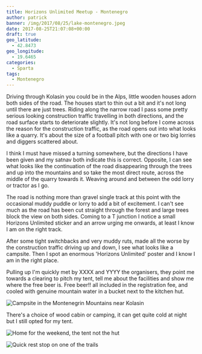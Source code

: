 ```yaml
---
title: Horizons Unlimited Meetup - Montenegro
author: patrick
banner: /img/2017/08/25/lake-montenegro.jpeg
date: 2017-08-25T21:07:08+00:00
draft: true
geo_latitude:
  - 42.8473
geo_longitude:
  - 19.6465
categories:
  - Sparta
tags:
  - Montenegro
---
```


Driving through Kolasin you could be in the Alps, little wooden houses adorn both sides of the road. The houses start to thin out a bit and it's not long until there are just trees. Riding along the narrow road I pass some pretty serious looking construction traffic travelling in both directions, and the road surface starts to deteriorate slightly. It's not long before I come across the reason for the construction traffic, as the road opens out into what looks like a quarry. It's about the size of a football pitch with one or two big lorries and diggers scattered about. 

<!--more-->

I think I must have missed a turning somewhere, but the directions I have been given and my satnav both indicate this is correct. Opposite, I can see what looks like the continuation of the road disappearing through the trees and up into the mountains and so take the most direct route, across the middle of the quarry towards it. Weaving around and between the odd lorry or tractor as I go. 

The road is nothing more than gravel single track at this point with the occasional muddy puddle or lorry to add a bit of excitement. I can't see much as the road has been cut straight through the forest and large trees block the view on both sides. Coming to a T junction I notice a small Horizons Unlimited sticker and an arrow urging me onwards, at least I know I am on the right track. 

After some tight switchbacks and very muddy ruts, made all the worse by the construction traffic driving up and down, I see what looks like a campsite. Then I spot an enormous 'Horizons Unlimited' poster and I know I am in the right place.

Pulling up I'm quickly met by XXXX and YYYY the organisers, they point me towards a clearing to pitch my tent, tell me about the facilities and show me where the free beer is. Free beer!! all included in the registration fee, and cooled with genuine mountain water in a bucket next to the kitchen hut. 

![Campsite in the Montenegrin Mountains near Kolasin](/img/2017/08/27/campsite-montenegro.jpeg)

There's a choice of wood cabin or camping, it can get quite cold at night but I still opted for my tent. 

![Home for the weekend, the tent not the hut](/img/2017/08/27/tent-montenegro.jpeg)

![Quick rest stop on one of the trails](/img/2017/08/25/reststop-montenegro.jpeg)
